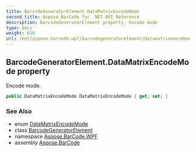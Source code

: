 ```yaml
---
title: BarcodeGeneratorElement.DataMatrixEncodeMode
second_title: Aspose.BarCode for .NET API Reference
description: BarcodeGeneratorElement property. Encode mode
type: docs
weight: 610
url: /net/aspose.barcode.wpf/barcodegeneratorelement/datamatrixencodemode/
---
```

## BarcodeGeneratorElement.DataMatrixEncodeMode property

Encode mode.

```csharp
public DataMatrixEncodeMode DataMatrixEncodeMode { get; set; }
```

### See Also

* enum [DataMatrixEncodeMode](../../../aspose.barcode.generation/datamatrixencodemode/)
* class [BarcodeGeneratorElement](../)
* namespace [Aspose.BarCode.WPF](../../barcodegeneratorelement/)
* assembly [Aspose.BarCode](../../../)


